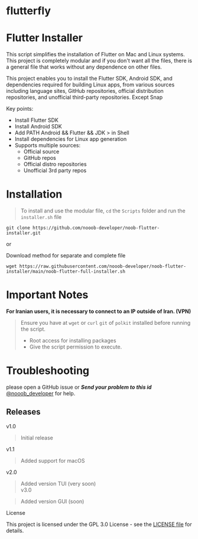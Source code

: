 # flutterfly
# Flutter Installer

This script simplifies the installation of Flutter on Mac and Linux systems. 
This project is completely modular and if you don't want all the files, there is a general file that works without any dependence on other files.

This project enables you to install the Flutter SDK, Android SDK, and dependencies required for building Linux apps, from various sources including language sites, GitHub repositories, official distribution repositories, and unofficial third-party repositories. Except Snap

Key points:
- Install Flutter SDK
- Install Android SDK
- Add PATH Android && Flutter && JDK > in Shell
- Install dependencies for Linux app generation
- Supports multiple sources:
  - Official source 
  - GitHub repos
  - Official distro repositories
  - Unofficial 3rd party repos

# Installation
> To install and use the modular file, `cd` the `Scripts` folder and run the ```installer.sh``` file
```
git clone https://github.com/nooob-developer/noob-flutter-installer.git
```
or

Download method for separate and complete file
```
wget https://raw.githubusercontent.com/nooob-developer/noob-flutter-installer/main/noob-flutter-full-installer.sh
```

# Important Notes
**For Iranian users, it is necessary to connect to an IP outside of Iran. (VPN)**
> Ensure you have at `wget` or `curl` `git` of `polkit` installed before running the script.
> - Root access for installing packages 
>  - Give the script permission to execute.

# Troubleshooting
please open a GitHub issue 
or
***Send your problem to this id*** [@nooob_developer](t.me/Nooob_developer) for help.

## Releases

v1.0

> Initial release

v1.1

 > Added support for macOS

v2.0

 > Added version TUI (very soon)  
v3.0

 > Added version GUI (soon)

License

This project is licensed under the GPL 3.0 License - see the [LICENSE file](https://codeberg.org/nooob-developer/flutterfly/src/branch/main/LICENSE) for details.



